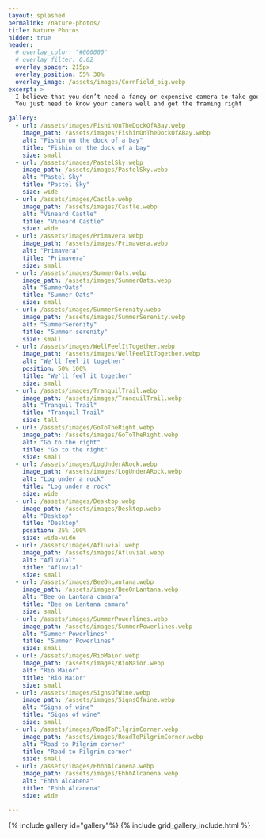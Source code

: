 ```yaml
---
layout: splashed
permalink: /nature-photos/
title: Nature Photos
hidden: true
header:
  # overlay_color: "#000000"
  # overlay_filter: 0.02
  overlay_spacer: 215px
  overlay_position: 55% 30%
  overlay_image: /assets/images/CornField_big.webp
excerpt: >
  I believe that you don’t need a fancy or expensive camera to take good photos.
  You just need to know your camera well and get the framing right

gallery:
  - url: /assets/images/FishinOnTheDockOfABay.webp
    image_path: /assets/images/FishinOnTheDockOfABay.webp
    alt: "Fishin on the dock of a bay"
    title: "Fishin on the dock of a bay"
    size: small
  - url: /assets/images/PastelSky.webp
    image_path: /assets/images/PastelSky.webp
    alt: "Pastel Sky"
    title: "Pastel Sky"
    size: wide
  - url: /assets/images/Castle.webp
    image_path: /assets/images/Castle.webp
    alt: "Vineard Castle"
    title: "Vineard Castle"
    size: wide
  - url: /assets/images/Primavera.webp
    image_path: /assets/images/Primavera.webp
    alt: "Primavera"
    title: "Primavera"
    size: small
  - url: /assets/images/SummerOats.webp
    image_path: /assets/images/SummerOats.webp
    alt: "SummerOats"
    title: "Summer Oats"
    size: small
  - url: /assets/images/SummerSerenity.webp
    image_path: /assets/images/SummerSerenity.webp
    alt: "SummerSerenity"
    title: "Summer serenity"
    size: small
  - url: /assets/images/WellFeelItTogether.webp
    image_path: /assets/images/WellFeelItTogether.webp
    alt: "We'll feel it together"
    position: 50% 100%
    title: "We'll feel it together"
    size: small
  - url: /assets/images/TranquilTrail.webp
    image_path: /assets/images/TranquilTrail.webp
    alt: "Tranquil Trail"
    title: "Tranquil Trail"
    size: tall
  - url: /assets/images/GoToTheRight.webp
    image_path: /assets/images/GoToTheRight.webp
    alt: "Go to the right"
    title: "Go to the right"
    size: small
  - url: /assets/images/LogUnderARock.webp
    image_path: /assets/images/LogUnderARock.webp
    alt: "Log under a rock"
    title: "Log under a rock"
    size: wide
  - url: /assets/images/Desktop.webp
    image_path: /assets/images/Desktop.webp
    alt: "Desktop"
    title: "Desktop"
    position: 25% 100%
    size: wide-wide
  - url: /assets/images/Afluvial.webp
    image_path: /assets/images/Afluvial.webp
    alt: "Afluvial"
    title: "Afluvial"
    size: small
  - url: /assets/images/BeeOnLantana.webp
    image_path: /assets/images/BeeOnLantana.webp
    alt: "Bee on Lantana camara"
    title: "Bee on Lantana camara"
    size: small
  - url: /assets/images/SummerPowerlines.webp
    image_path: /assets/images/SummerPowerlines.webp
    alt: "Summer Powerlines"
    title: "Summer Powerlines"
    size: small
  - url: /assets/images/RioMaior.webp
    image_path: /assets/images/RioMaior.webp
    alt: "Rio Maior"
    title: "Rio Maior"
    size: small
  - url: /assets/images/SignsOfWine.webp
    image_path: /assets/images/SignsOfWine.webp
    alt: "Signs of wine"
    title: "Signs of wine"
    size: small
  - url: /assets/images/RoadToPilgrimCorner.webp
    image_path: /assets/images/RoadToPilgrimCorner.webp
    alt: "Road to Pilgrim corner"
    title: "Road to Pilgrim corner"
    size: small
  - url: /assets/images/EhhhAlcanena.webp
    image_path: /assets/images/EhhhAlcanena.webp
    alt: "Ehhh Alcanena"
    title: "Ehhh Alcanena"
    size: wide

---
```


{% include gallery id="gallery"%}
{% include grid_gallery_include.html %}
